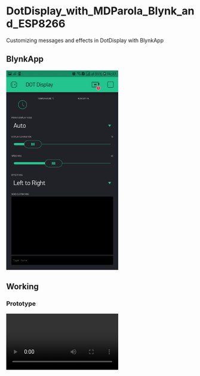 # DotDisplay_with_MDParola_Blynk_and_ESP8266
Customizing messages and effects in DotDisplay with BlynkApp

<h2>BlynkApp</h2>
<img tittle="HomeApp" src="blynkApp/MAIN_1.jpg" width="300px">

<h2>Working</h2>
<h3>Prototype</h3>
<video tittle="prototype_Movie" src="prototype/prototype_movie.mp4" width="300px">
<img tittle="prototype" src="prototype/prototype.jpg"  width="300px">
<img tittle="protoboard" src="prototype/protoboard.png"  width="300px">

<h2>Configing App</h2>

<h3>Home</h3>
<img tittle="Home" src="blynkApp/MAIN_0.jpg"  width="300px">

<h3>RTC</h3>
<img tittle="RTC" src="blynkApp/RTC.jpg"  width="300px">

<h3>Temperature field</h3>
<img tittle="Temperature field" src="blynkApp/Temperature.jpg" width="300px">

<h3>Humidity field</h3>
<img tittle="Humitidy field" src="blynkApp/Humidity.jpg"  width="300px">

<h3>Power display mode</h3>
<img tittle="Power display mode" src="blynkApp/PowerDisplayMode.jpg" width="300px">

<h3>Display ilumination</h3>
<img tittle="Display ilumination" src="blynkApp/DisplayIlumination.jpg" width="300px">

<h3>Effect type</h3>
<img tittle="Effect type" src="blynkApp/EffectMSG.jpg" width="300px">

<h3>Effect speed</h3>
<img tittle="Efect speed" src="blynkApp/SpeedMSG.jpg" width="300px">

<h3>Custom message</h3>
<img tittle="Custom message" src="blynkApp/SendMSG.jpg" width="300px">
